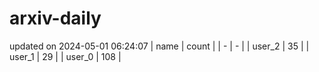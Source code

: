 # arxiv-daily
updated on 2024-05-01 06:24:07
| name | count |
| - | - |
| user_2 | 35 |
| user_1 | 29 |
| user_0 | 108 |
